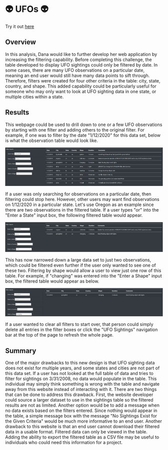 # :alien: UFOs :alien:

Try it out [here](https://mots94.github.io/UFOs/)

## Overview 
In this analysis, Dana would like to further develop her web application by increasing the filtering capability.  Before completing this challenge, the table developed to display UFO sightings could only be filtered by date.  In some cases, there are many UFO observations on a particular date, meaning an end user would still have many data points to sift through.  Therefore, filters were created for four other criteria in the table: city, state, country, and shape.  This added capability could be particularly useful for someone who may only want to look at UFO sighting data in one state, or multiple cities within a state. 

## Results
This webpage could be used to drill down to one or a few UFO observations by starting with one filter and adding others to the original filter.  For example, if one was to filter by the date "1/12/2020" for this data set, below is what the observation table would look like.

![UFO1](https://github.com/Mots94/UFOs/blob/main/static/images/dateFilter.PNG)

If a user was only searching for observations on a particular date, then filtering could stop here.  However, other users may want find observations on 1/12/2020 in a particular state.  Let's use Oregon as an example since there are two observations in the filtered table.  If a user types "or" into the "Enter a State" input box, the following filtered table would appear.

![UFO2](https://github.com/Mots94/UFOs/blob/main/static/images/stateFilter.PNG)

This has now narrowed down a large data set to just two observations, which could be filtered even further if the user only wanted to see one of these two.  Filtering by shape would allow a user to view just one row of this table.  For example, if "changing" was entered into the "Enter a Shape" input box, the filtered table would appear as below.

![UFO3](https://github.com/Mots94/UFOs/blob/main/static/images/shapeFilter.PNG)

If a user wanted to clear all filters to start over, that person could simply delete all entries in the filter boxes or click the "UFO Sightings" navigation bar at the top of the page to refresh the whole page.

## Summary
One of the major drawbacks to this new design is that UFO sighting data does not exist for multiple years, and some states and cities are not part of this data set.  If a user has not looked at the full table of data and tries to filter for sightings on 3/31/2008, no data would populate in the table.  This individual may simply think something is wrong with the table and navigate away from this website instead of interacting with it.  There are two things that can be done to address this drawback.  First, the website developer could source a larger dataset to use in the sightings table so the filtered results are not as limited.  Another option would be to add a message when no data exists based on the filters entered.  Since nothing would appear in the table, a simple message box with the message "No Sightings Exist for the Given Criteria" would be much more informative to an end user.  Another drawback to this website is that an end user cannot download their filtered data in a usable format.  Filtered data can only be viewed in the table.  Adding the ability to export the filtered table as a CSV file may be useful to individuals who could need this information for a project.
